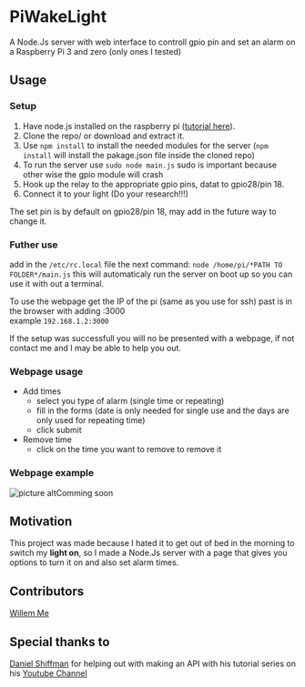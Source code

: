 # PiWakeLight
A Node.Js server with web interface to controll gpio pin and set an alarm on a Raspberry Pi 3 and zero (only ones I tested)

## Usage
### Setup
1. Have node.js installed on the raspberry pi ([tutorial here](http://weworkweplay.com/play/raspberry-pi-nodejs/)).
2. Clone the repo/ or download and extract it.
3. Use ```npm install``` to install the needed modules for the server (```npm install``` will install the pakage.json file inside the cloned repo)
4. To run the server use ```sudo node main.js``` sudo is important because other wise the gpio module will crash 
5. Hook up the relay to the appropriate gpio pins, datat to gpio28/pin 18.
6. Connect it to your light (Do your research!!!)

The set pin is by default on gpio28/pin 18, may add in the future way to change it.

### Futher use
add in the ```/etc/rc.local``` file the next command: ```node /home/pi/*PATH TO FOLDER*/main.js``` this will automaticaly run the server on boot up so you can use it with out a terminal. 

To use the webpage get the IP of the pi (same as you use for ssh) past is in the browser with adding :3000 <br>
example ```192.168.1.2:3000```

If the setup was successfull you will no be presented with a webpage, if not contact me and I may be able to help you out.

### Webpage usage
* Add times
  * select you type of alarm (single time or repeating)
  * fill in the forms (date is only needed for single use and the days are only used for repeating time)
  * click submit
* Remove time
  * click on the time you want to remove to remove it
### Webpage example
![picture alt]()Comming soon

## Motivation

This project was made because I hated it to get out of bed in the morning to switch my **light on**, so I made a Node.Js server with a page that gives you options to turn it on and also set alarm times.

## Contributors
[Willem Me](https://github.com/WillemMe)

## Special thanks to
[Daniel Shiffman](https://github.com/shiffman) for helping out with making an API with his tutorial series on his [Youtube Channel](https://www.youtube.com/user/shiffman)
